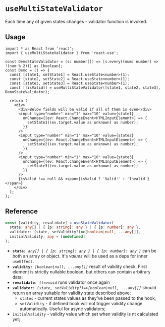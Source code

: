 # `useMultiStateValidator`

Each time any of given states changes - validator function is invoked.  

## Usage
```tsx
import * as React from 'react';
import { useMultiStateValidator } from 'react-use';

const DemoStateValidator = (s: number[]) => [s.every((num: number) => !(num % 2))] as [boolean];
const Demo = () => {
  const [state1, setState1] = React.useState<number>(1);
  const [state2, setState2] = React.useState<number>(1);
  const [state3, setState3] = React.useState<number>(1);
  const [[isValid]] = useMultiStateValidator([state1, state2, state3], DemoStateValidator);

  return (
    <div>
      <div>Below fields will be valid if all of them is even</div>
      <input type="number" min="1" max="10" value={state1}
        onChange={(ev: React.ChangeEvent<HTMLInputElement>) => {
          setState1((ev.target.value as unknown) as number);
        }}
      />
      <input type="number" min="1" max="10" value={state2}
        onChange={(ev: React.ChangeEvent<HTMLInputElement>) => {
          setState2((ev.target.value as unknown) as number);
        }}
      />
      <input type="number" min="1" max="10" value={state3}
        onChange={(ev: React.ChangeEvent<HTMLInputElement>) => {
          setState3((ev.target.value as unknown) as number);
        }}
      />
      {isValid !== null && <span>{isValid ? 'Valid!' : 'Invalid'}</span>}
    </div>
  );
};
```

## Reference
```ts 
const [validity, revalidate] = useStateValidator(
  state: any[] | { [p: string]: any } | { [p: number]: any },
  validator: (state, setValidity?)=>[boolean|null, ...any[]],
  initialValidity: any = [undefined]
);
```
- **`state`**_`: any[] | { [p: string]: any } | { [p: number]: any }`_ can be both an array or object. It's _values_ will be used as a deps for inner `useEffect`.
- **`validity`**_`: [boolean|null, ...any[]]`_ result of validity check. First element is strictly nullable boolean, but others can contain arbitrary data;
- **`revalidate`**_`: ()=>void`_ runs validator once again
- **`validator`**_`: (state, setValidity?)=>[boolean|null, ...any[]]`_ should return an array suitable for validity state described above;
    - `states` - current states values as they've been passed to the hook;
    - `setValidity` - if defined hook will not trigger validity change automatically. Useful for async validators;
- `initialValidity` - validity value which set when validity is nt calculated yet;
